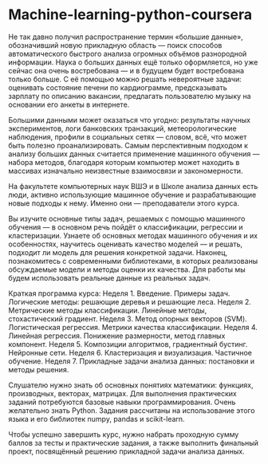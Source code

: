 # Machine-learning-python-coursera

Не так давно получил распространение термин «большие данные», обозначивший новую прикладную область — поиск способов автоматического быстрого анализа огромных объёмов разнородной информации. Наука о больших данных ещё только оформляется, но уже сейчас она очень востребована — и в будущем будет востребована только больше.
С её помощью можно решать невероятные задачи: оценивать состояние печени по кардиограмме, предсказывать зарплату по описанию вакансии, предлагать пользователю музыку на основании его анкеты в интернете.

Большими данными может оказаться что угодно: результаты научных экспериментов, логи банковских транзакций, метеорологические наблюдения, профили в социальных сетях — словом, всё, что может быть полезно проанализировать.
Самым перспективным подходом к анализу больших данных считается применение машинного обучения — набора методов, благодаря которым компьютер может находить в массивах изначально неизвестные взаимосвязи и закономерности.

На факультете компьютерных наук ВШЭ и в Школе анализа данных есть люди, активно использующие машинное обучение и разрабатывающие новые подходы к нему. Именно они — преподаватели этого курса.

Вы изучите основные типы задач, решаемых с помощью машинного обучения — в основном речь пойдёт о классификации, регрессии и кластеризации. Узнаете об основных методах машинного обучения и их особенностях, научитесь оценивать качество моделей — и решать, подходит ли модель для решения конкретной задачи. Наконец, познакомитесь с современными библиотеками, в которых реализованы обсуждаемые модели и методы оценки их качества. Для работы мы будем использовать реальные данные из реальных задач.

Краткая программа курса:
Неделя 1. Введение. Примеры задач. Логические методы: решающие деревья и решающие леса.
Неделя 2. Метрические методы классификации. Линейные методы, стохастический градиент.
Неделя 3. Метод опорных векторов (SVM). Логистическая регрессия. Метрики качества классификации.
Неделя 4. Линейная регрессия. Понижение размерности, метод главных компонент.
Неделя 5. Композиции алгоритмов, градиентный бустинг. Нейронные сети.
Неделя 6. Кластеризация и визуализация. Частичное обучение.
Неделя 7. Прикладные задачи анализа данных: постановки и методы решения.

Слушателю нужно знать об основных понятиях математики: функциях, производных, векторах, матрицах. Для выполнения практических заданий потребуются базовые навыки программирования. Очень желательно знать Python. Задания рассчитаны на использование этого языка и его библиотек numpy, pandas и scikit-learn.

Чтобы успешно завершить курс, нужно набрать проходную сумму баллов за тесты и практические задания, а также выполнить финальный проект, посвящённый решению прикладной задачи анализа данных.

